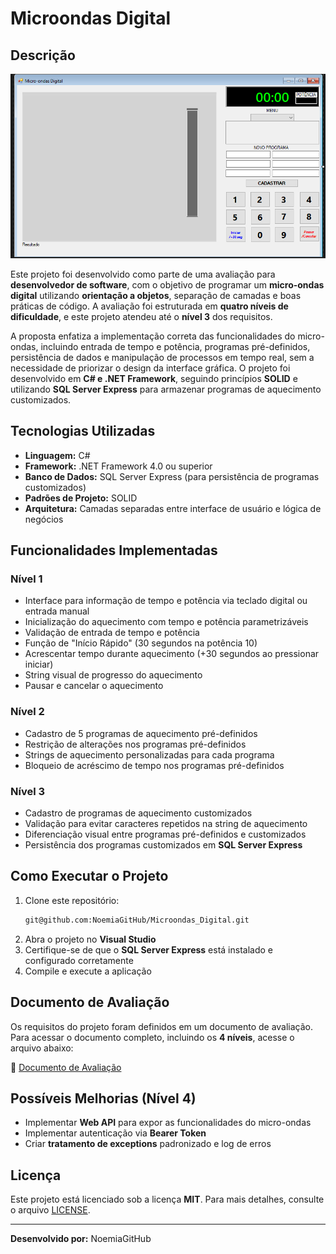 # Microondas Digital

## Descrição

![Interface do Micro-ondas Digital](docs/Interface_Microondas_Digital.PNG)

Este projeto foi desenvolvido como parte de uma avaliação para **desenvolvedor de software**, com o objetivo de programar um **micro-ondas digital** utilizando **orientação a objetos**, separação de camadas e boas práticas de código. A avaliação foi estruturada em **quatro níveis de dificuldade**, e este projeto atendeu até o **nível 3** dos requisitos.

A proposta enfatiza a implementação correta das funcionalidades do micro-ondas, incluindo entrada de tempo e potência, programas pré-definidos, persistência de dados e manipulação de processos em tempo real, sem a necessidade de priorizar o design da interface gráfica. O projeto foi desenvolvido em **C# e .NET Framework**, seguindo princípios **SOLID** e utilizando **SQL Server Express** para armazenar programas de aquecimento customizados.

## Tecnologias Utilizadas

- **Linguagem:** C#
- **Framework:** .NET Framework 4.0 ou superior
- **Banco de Dados:** SQL Server Express (para persistência de programas customizados)
- **Padrões de Projeto:** SOLID
- **Arquitetura:** Camadas separadas entre interface de usuário e lógica de negócios

## Funcionalidades Implementadas

### **Nível 1**

- Interface para informação de tempo e potência via teclado digital ou entrada manual
- Inicialização do aquecimento com tempo e potência parametrizáveis
- Validação de entrada de tempo e potência
- Função de "Início Rápido" (30 segundos na potência 10)
- Acrescentar tempo durante aquecimento (+30 segundos ao pressionar iniciar)
- String visual de progresso do aquecimento
- Pausar e cancelar o aquecimento

### **Nível 2**

- Cadastro de 5 programas de aquecimento pré-definidos
- Restrição de alterações nos programas pré-definidos
- Strings de aquecimento personalizadas para cada programa
- Bloqueio de acréscimo de tempo nos programas pré-definidos

### **Nível 3**

- Cadastro de programas de aquecimento customizados
- Validação para evitar caracteres repetidos na string de aquecimento
- Diferenciação visual entre programas pré-definidos e customizados
- Persistência dos programas customizados em **SQL Server Express**

## Como Executar o Projeto

1. Clone este repositório:
   ```sh
   git@github.com:NoemiaGitHub/Microondas_Digital.git
   ```
2. Abra o projeto no **Visual Studio**
3. Certifique-se de que o **SQL Server Express** está instalado e configurado corretamente
4. Compile e execute a aplicação

## Documento de Avaliação

Os requisitos do projeto foram definidos em um documento de avaliação. Para acessar o documento completo, incluindo os **4 níveis**, acesse o arquivo abaixo:

📄 [Documento de Avaliação](docs/avaliacao_orientao_objeto_-_web_microondas.pdf)

## Possíveis Melhorias (Nível 4)

- Implementar **Web API** para expor as funcionalidades do micro-ondas
- Implementar autenticação via **Bearer Token**
- Criar **tratamento de exceptions** padronizado e log de erros

## Licença

Este projeto está licenciado sob a licença **MIT**. Para mais detalhes, consulte o arquivo [LICENSE](LICENSE).

---

**Desenvolvido por:** NoemiaGitHub


